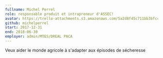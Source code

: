```yaml
---
fullname: Michel Perrel
role: responsable produit et intrapreneur d'ASSEC!
avatar: https://trello-attachments.s3.amazonaws.com/5a2d8f45c711bb3bfcc12534/5a548cf6aea61b77c24b0146/c63db22939aeff853649d07897e6f2a4/photo_profil2_MP.jpg
github: michelperrel
start: 2017-12-31
end: 2018-06-30
employer: admin/MTES/DREAL PACA
---
```

Veux aider le monde agricole à s'adapter aux épisodes de sécheresse
